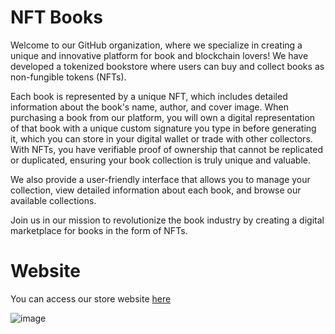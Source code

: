 # NFT Books
Welcome to our GitHub organization, where we specialize in creating a unique and innovative platform for book and blockchain lovers! We have developed a tokenized bookstore where users can buy and collect books as non-fungible tokens (NFTs).

Each book is represented by a unique NFT, which includes detailed information about the book's name, author, and cover image.
When purchasing a book from our platform, you will own a digital representation of that book with a unique custom signature you type in before generating it, which you can store in your digital wallet or trade with other collectors. With NFTs, you have verifiable proof of ownership that cannot be replicated or duplicated, ensuring your book collection is truly unique and valuable.

We also provide a user-friendly interface that allows you to manage your collection, view detailed information about each book, and browse our available collections. 

Join us in our mission to revolutionize the book industry by creating a digital marketplace for books in the form of NFTs.
 
 # Website 
 You can access our store website [here](https://bookrypto.com/bookshelf)
 
![image](https://user-images.githubusercontent.com/95437979/222687278-9258cee3-e472-43f8-addc-094e625cdb7f.png)
